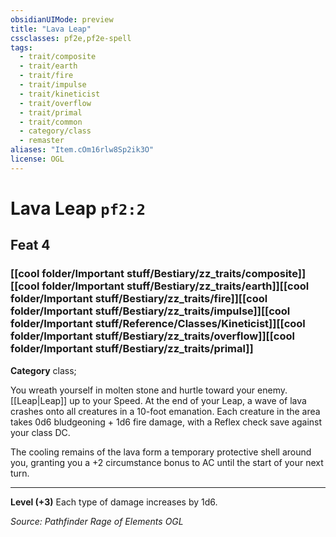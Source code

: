 ```yaml
---
obsidianUIMode: preview
title: "Lava Leap"
cssclasses: pf2e,pf2e-spell
tags:
  - trait/composite
  - trait/earth
  - trait/fire
  - trait/impulse
  - trait/kineticist
  - trait/overflow
  - trait/primal
  - trait/common
  - category/class
  - remaster
aliases: "Item.cOm16rlw8Sp2ik3O"
license: OGL
---
```

# Lava Leap `pf2:2`
## Feat 4
### [[cool folder/Important stuff/Bestiary/zz_traits/composite]][[cool folder/Important stuff/Bestiary/zz_traits/earth]][[cool folder/Important stuff/Bestiary/zz_traits/fire]][[cool folder/Important stuff/Bestiary/zz_traits/impulse]][[cool folder/Important stuff/Reference/Classes/Kineticist]][[cool folder/Important stuff/Bestiary/zz_traits/overflow]][[cool folder/Important stuff/Bestiary/zz_traits/primal]]

**Category** class; 




You wreath yourself in molten stone and hurtle toward your enemy. [[Leap|Leap]] up to your Speed. At the end of your Leap, a wave of lava crashes onto all creatures in a 10-foot emanation. Each creature in the area takes 0d6 bludgeoning + 1d6 fire damage, with a Reflex check save against your class DC.

The cooling remains of the lava form a temporary protective shell around you, granting you a +2 circumstance bonus to AC until the start of your next turn.

* * *

**Level (+3)** Each type of damage increases by 1d6.

*Source: Pathfinder Rage of Elements*
*OGL*